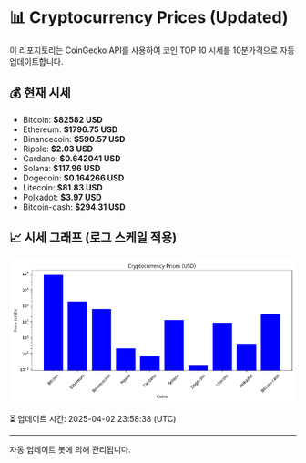 
# 📊 Cryptocurrency Prices (Updated)

이 리포지토리는 CoinGecko API를 사용하여 코인 TOP 10 시세를 10분가격으로 자동 업데이트합니다.

## 💰 현재 시세
- Bitcoin: **$82582 USD**
- Ethereum: **$1796.75 USD**
- Binancecoin: **$590.57 USD**
- Ripple: **$2.03 USD**
- Cardano: **$0.642041 USD**
- Solana: **$117.96 USD**
- Dogecoin: **$0.164266 USD**
- Litecoin: **$81.83 USD**
- Polkadot: **$3.97 USD**
- Bitcoin-cash: **$294.31 USD**

## 📈 시세 그래프 (로그 스케일 적용)
![Crypto Prices](crypto_prices.png)

⏳ 업데이트 시간: 2025-04-02 23:58:38 (UTC)

---
자동 업데이트 봇에 의해 관리됩니다.
